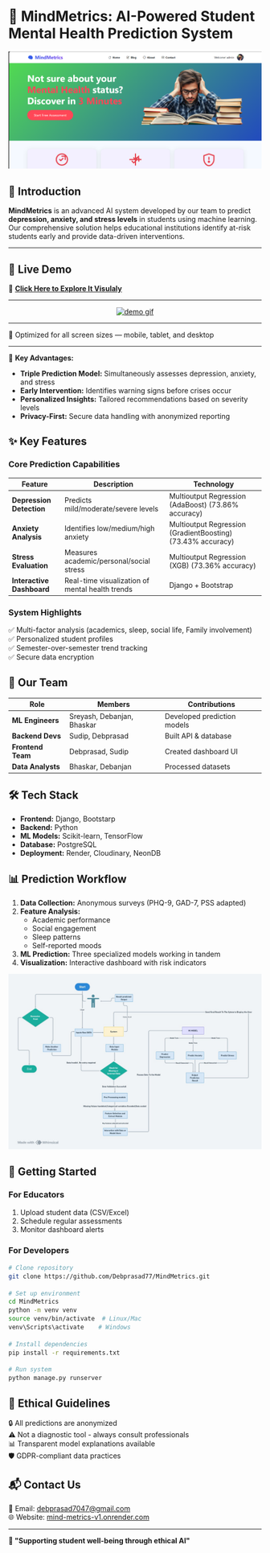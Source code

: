 #  **🧠 MindMetrics: AI-Powered Student Mental Health Prediction System**

![MindMetrics Banner](media/Banner.png)




## **🌟 Introduction**
**MindMetrics** is an advanced AI system developed by our team to predict **depression, anxiety, and stress levels** in students using machine learning. Our comprehensive solution helps educational institutions identify at-risk students early and provide data-driven interventions.

---

## 🚀 Live Demo

🔗 [**Click Here to Explore It Visulaly**](https://mind-metrics-v1.onrender.com/)

---

<p align="center">
  <a href="https://mind-metrics-v1.onrender.com/">
    <img src="media/preview.gif" alt="demo gif">
  </a>
</p>

---

📱 Optimized for all screen sizes — mobile, tablet, and desktop

---
🔹 **Key Advantages:**
- **Triple Prediction Model:** Simultaneously assesses depression, anxiety, and stress
- **Early Intervention:** Identifies warning signs before crises occur
- **Personalized Insights:** Tailored recommendations based on severity levels
- **Privacy-First:** Secure data handling with anonymized reporting

## **✨ Key Features**

### **Core Prediction Capabilities**
| Feature | Description | Technology |
|---------|-------------|------------|
| **Depression Detection** | Predicts mild/moderate/severe levels | Multioutput Regression (AdaBoost) (73.86% accuracy) |
| **Anxiety Analysis** | Identifies low/medium/high anxiety | Multioutput Regression (GradientBoosting) (73.43% accuracy) |
| **Stress Evaluation** | Measures academic/personal/social stress | Multioutput Regression (XGB) (73.36% accuracy) |
| **Interactive Dashboard** | Real-time visualization of mental health trends | Django + Bootstrap |

### **System Highlights**
✅ Multi-factor analysis (academics, sleep, social life, Family involvement)  
✅ Personalized student profiles  
✅ Semester-over-semester trend tracking  
✅ Secure data encryption  

## **👥 Our Team**
| Role | Members | Contributions |
|------|---------|---------------|
| **ML Engineers** | Sreyash, Debanjan, Bhaskar | Developed prediction models |
| **Backend Devs** | Sudip, Debprasad | Built API & database |
| **Frontend Team** | Debprasad, Sudip | Created dashboard UI |
| **Data Analysts** | Bhaskar, Debanjan | Processed datasets |

## **🛠️ Tech Stack**
- **Frontend:** Django, Bootstarp
- **Backend:** Python
- **ML Models:** Scikit-learn, TensorFlow
- **Database:** PostgreSQL
- **Deployment:** Render, Cloudinary, NeonDB

## **📊 Prediction Workflow**
1. **Data Collection:** Anonymous surveys (PHQ-9, GAD-7, PSS adapted)
2. **Feature Analysis:**
   - Academic performance
   - Social engagement
   - Sleep patterns
   - Self-reported moods
3. **ML Prediction:** Three specialized models working in tandem
4. **Visualization:** Interactive dashboard with risk indicators

![System Architecture](media/architecture.jpg)

## **🚀 Getting Started**
### **For Educators**
1. Upload student data (CSV/Excel)
2. Schedule regular assessments
3. Monitor dashboard alerts

### **For Developers**
```bash
# Clone repository
git clone https://github.com/Debprasad77/MindMetrics.git

# Set up environment
cd MindMetrics
python -m venv venv
source venv/bin/activate  # Linux/Mac
venv\Scripts\activate    # Windows

# Install dependencies
pip install -r requirements.txt

# Run system
python manage.py runserver
```

## **📜 Ethical Guidelines**
🔒 All predictions are anonymized  
⚠️ Not a diagnostic tool - always consult professionals  
📊 Transparent model explanations available  
🛡️ GDPR-compliant data practices  

## **📬 Contact Us**
📧 Email: debprasad7047@gmail.com  
🌐 Website: [mind-metrics-v1.onrender.com](https://mind-metrics-v1.onrender.com/)  

---

**💙 "Supporting student well-being through ethical AI"**  
